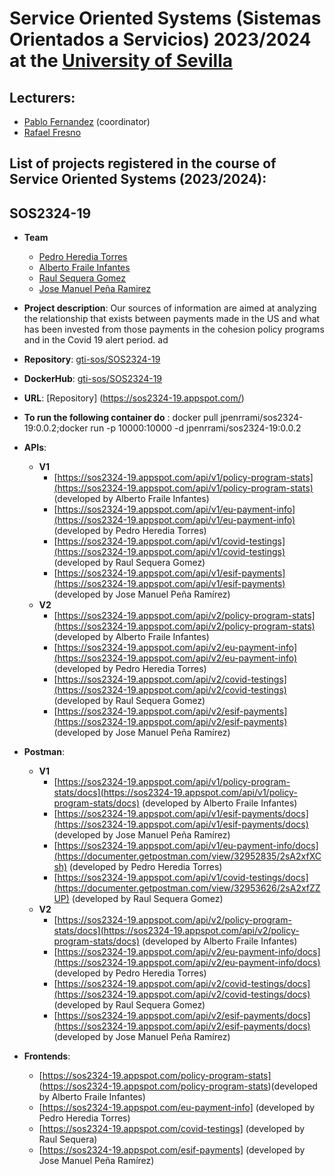 Service Oriented Systems (Sistemas Orientados a Servicios) 2023/2024 at the [University of Sevilla](https://www.us.es)
====================

Lecturers:
--
 - [Pablo Fernandez](https://github.com/pafmon) (coordinator)
 - [Rafael Fresno](https://github.com/raffrearaUS)

List of projects registered in the course of **Service Oriented Systems** (2023/2024):
--

## SOS2324-19

- **Team**
  - [Pedro Heredia Torres](https://github.com/Pedro-Heredia)
  - [Alberto Fraile Infantes](https://github.com/Albertof03)
  - [Raul Sequera Gomez](https://github.com/raulsequera)
  - [Jose Manuel Peña Ramirez](https://github.com/jpenrrami)

- **Project description**: Our sources of information are aimed at analyzing the relationship that exists between payments made in the US and what has been invested from those payments in the cohesion policy programs and in the Covid 19 alert period.
 ad
 
- **Repository**: [gti-sos/SOS2324-19](https://github.com/gti-sos/SOS2324-19)
- **DockerHub**: [gti-sos/SOS2324-19](https://hub.docker.com/repository/docker/jpenrrami/sos2324-19/general)
- **URL**: [Repository] (https://sos2324-19.appspot.com/)
- **To run the following container do** : docker pull jpenrrami/sos2324-19:0.0.2;docker run -p 10000:10000 -d jpenrrami/sos2324-19:0.0.2
-  **APIs**: 
    - **V1**
        - [https://sos2324-19.appspot.com/api/v1/policy-program-stats](https://sos2324-19.appspot.com/api/v1/policy-program-stats) (developed by Alberto Fraile Infantes)
        - [https://sos2324-19.appspot.com/api/v1/eu-payment-info](https://sos2324-19.appspot.com/api/v1/eu-payment-info) (developed by Pedro Heredia Torres)
        - [https://sos2324-19.appspot.com/api/v1/covid-testings](https://sos2324-19.appspot.com/api/v1/covid-testings) (developed by Raul Sequera Gomez)
        - [https://sos2324-19.appspot.com/api/v1/esif-payments](https://sos2324-19.appspot.com/api/v1/esif-payments) (developed by Jose Manuel Peña Ramírez)
    - **V2**
        - [https://sos2324-19.appspot.com/api/v2/policy-program-stats](https://sos2324-19.appspot.com/api/v2/policy-program-stats) (developed by Alberto Fraile Infantes)
        - [https://sos2324-19.appspot.com/api/v2/eu-payment-info](https://sos2324-19.appspot.com/api/v2/eu-payment-info) (developed by Pedro Heredia Torres)
        - [https://sos2324-19.appspot.com/api/v2/covid-testings](https://sos2324-19.appspot.com/api/v2/covid-testings) (developed by Raul Sequera Gomez)
        - [https://sos2324-19.appspot.com/api/v2/esif-payments](https://sos2324-19.appspot.com/api/v2/esif-payments) (developed by Jose Manuel Peña Ramírez)


-  **Postman**:
    - **V1**
        - [https://sos2324-19.appspot.com/api/v1/policy-program-stats/docs](https://sos2324-19.appspot.com/api/v1/policy-program-stats/docs) (developed by Alberto Fraile Infantes)
        - [https://sos2324-19.appspot.com/api/v1/esif-payments/docs](https://sos2324-19.appspot.com/api/v1/esif-payments/docs) (developed by Jose Manuel Peña Ramírez)
        - [https://sos2324-19.appspot.com/api/v1/eu-payment-info/docs](https://documenter.getpostman.com/view/32952835/2sA2xfXCsh) (developed by Pedro Heredia Torres)
        - [https://sos2324-19.appspot.com/api/v1/covid-testings/docs](https://documenter.getpostman.com/view/32953626/2sA2xfZZUP) (developed by Raul Sequera Gomez)
    - **V2**
        - [https://sos2324-19.appspot.com/api/v2/policy-program-stats/docs](https://sos2324-19.appspot.com/api/v2/policy-program-stats/docs) (developed by Alberto Fraile Infantes)
        - [https://sos2324-19.appspot.com/api/v2/eu-payment-info/docs](https://sos2324-19.appspot.com/api/v2/eu-payment-info/docs) (developed by Pedro Heredia Torres)
        - [https://sos2324-19.appspot.com/api/v2/covid-testings/docs](https://sos2324-19.appspot.com/api/v2/covid-testings/docs) (developed by Raul Sequera Gomez)
        - [https://sos2324-19.appspot.com/api/v2/esif-payments/docs](https://sos2324-19.appspot.com/api/v2/esif-payments/docs) (developed by Jose Manuel Peña Ramírez)


-  **Frontends**:
    - [https://sos2324-19.appspot.com/policy-program-stats] (https://sos2324-19.appspot.com/policy-program-stats)(developed by Alberto Fraile Infantes)
    - [https://sos2324-19.appspot.com/eu-payment-info] (developed by Pedro Heredia Torres)
    - [https://sos2324-19.appspot.com/covid-testings] (developed by Raul Sequera)
    - [https://sos2324-19.appspot.com/esif-payments] (developed by Jose Manuel Peña Ramírez)


